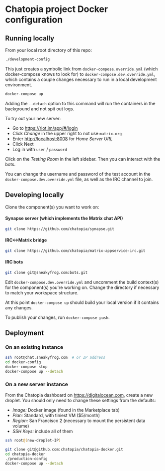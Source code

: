 # Chatopia project Docker configuration

## Running locally
From your local root directory of this repo:

```bash
./development-config
```

This just creates a symbolic link from `docker-compose.override.yml` (which docker-compose knows to look for) to `docker-compose.dev.override.yml`, which contains a couple changes necessary to run in a local development environment. 

```bash
docker-compose up
```

Adding the `--detach` option to this command will run the containers in the background and not spit out logs.

To try out your new server:

* Go to <https://riot.im/app/#/login>
* Click _Change_ in the upper right to not use `matrix.org`
* Enter <http://localhost:8008> for _Home Server URL_
* Click Next
* Log in with `user` / `password`

Click on the _Testing Room_ in the left sidebar. Then you can interact with the bots.

You can change the username and password of the test account in the `docker-compose.dev.override.yml` file, as well as the IRC channel to join.

## Developing locally
Clone the component(s) you want to work on:
#### Synapse server (which implements the Matrix chat API)
```bash
git clone https://github.com/chatopia/synapse.git
```
#### IRC<->Matrix bridge
```bash
git clone https://github.com/chatopia/matrix-appservice-irc.git
```
#### IRC bots
```bash
git clone git@sneakyfrog.com:bots.git
```

Edit `docker-compose.dev.override.yml` and uncomment the build context(s) for the component(s) you're working on. Change the directory if necessary to match your workspace structure.

At this point `docker-compose up` should build your local version if it contains any changes.

To publish your changes, run `docker-compose push`.

## Deployment
### On an existing instance
```bash
ssh root@chat.sneakyfrog.com  # or IP address
cd docker-config
docker-compose stop
docker-compose up --detach
```

### On a new server instance
From the Chatopia dashboard on <https://digitalocean.com>, create a new droplet. You should only need to change these settings from the defaults:

* _Image:_ Docker image (found in the Marketplace tab)
* _Plan:_ Standard, with tiniest VM ($5/month)
* _Region:_ San Francisco 2 (necessary to mount the persistent data volume)
* _SSH Keys:_ include all of them

```bash
ssh root@(new-droplet-IP)
```

```bash
git clone git@github.com:chatopia/chatopia-docker.git
cd chatopia-docker
./production-config
docker-compose up --detach
```
